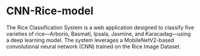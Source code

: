# CNN-Rice-model
The Rice Classification System is a web application designed to classify five varieties of rice—Arborio, Basmati, Ipsala, Jasmine, and Karacadag—using a deep learning model. The system leverages a MobileNetV2-based convolutional neural network (CNN) trained on the Rice Image Dataset.
